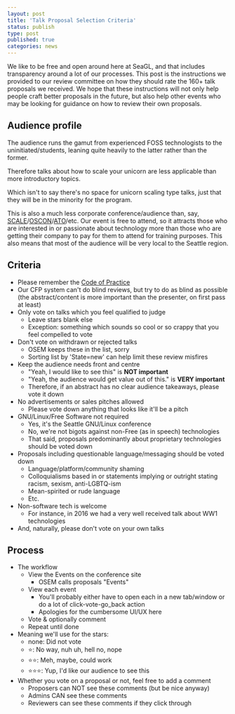 ```yaml
---
layout: post
title: 'Talk Proposal Selection Criteria'
status: publish
type: post
published: true
categories: news
---
```


We like to be free and open around here at SeaGL, and that includes transparency around a lot of our processes. This post is the instructions we provided to our review committee on how they should rate the 160+ talk proposals we received. We hope that these instructions will not only help people craft better proposals in the future, but also help other events who may be looking for guidance on how to review their own proposals.

## Audience profile

The audience runs the gamut from experienced FOSS technologists to the uninitiated/students, leaning quite heavily to the latter rather than the former. 

Therefore talks about how to scale your unicorn are less applicable than more introductory topics. 

Which isn't to say there's no space for unicorn scaling type talks, just that they will be in the minority for the program.

This is also a much less corporate conference/audience than, say, [SCALE](http://www.socallinuxexpo.org/scale/16x)/[OSCON](http://oscon.com)/[ATO](http://allthingsopen.org)/etc. Our event is free to attend, so it attracts those who are interested in or passionate about technology more than those who are getting their company to pay for them to attend for training purposes. This also means that most of the audience will be very local to the Seattle region.

## Criteria

* Please remember the [Code of Practice](http://seagl.org/news/2018/04/09/code_of_practice.html)
* Our CFP system can't do blind reviews, but try to do as blind as possible (the abstract/content is more important than the presenter, on first pass at least)
* Only vote on talks which you feel qualified to judge
    * Leave stars blank else
    * Exception: something which sounds so cool or so crappy that you feel compelled to vote
* Don't vote on withdrawn or rejected talks
    * OSEM keeps these in the list, sorry
    * Sorting list by 'State=new' can help limit these review misfires
* Keep the audience needs front and centre
    * "Yeah, I would like to see this" is **NOT important**
    * "Yeah, the audience would get value out of this." is **VERY important**
    * Therefore, if an abstract has no clear audience takeaways, please vote it down
* No advertisements or sales pitches allowed
    * Please vote down anything that looks like it'll be a pitch
* GNU/Linux/Free Software not required
    * Yes, it's the Seattle GNU/Linux conference
    * No, we're not bigots against non-Free (as in speech) technologies
    * That said, proposals predominantly about proprietary technologies should be voted down
* Proposals including questionable language/messaging should be voted down
    * Language/platform/community shaming
    * Colloquialisms based in or statements implying or outright stating racism, sexism, anti-LGBTQ-ism
    * Mean-spirited or rude language
    * Etc.
* Non-software tech is welcome
    * For instance, in 2016 we had a very well received talk about WW1 technologies
* And, naturally, please don't vote on your own talks

## Process

* The workflow
    * View the Events on the conference site
        * OSEM calls proposals "Events"
    * View each event
        * You'll probably either have to open each in a new tab/window or do a lot of click-vote-go_back action
        * Apologies for the cumbersome UI/UX here
    * Vote & optionally comment
    * Repeat until done
* Meaning we'll use for the stars:
    * none: Did not vote
    * ⭐️: No way, nuh uh, hell no, nope
    * ⭐️⭐️: Meh, maybe, could work
    * ⭐️⭐️⭐️: Yup, I'd like our audience to see this
* Whether you vote on a proposal or not, feel free to add a comment
    * Proposers can NOT see these comments (but be nice anyway)
    * Admins CAN see these comments
    * Reviewers can see these comments if they click through
